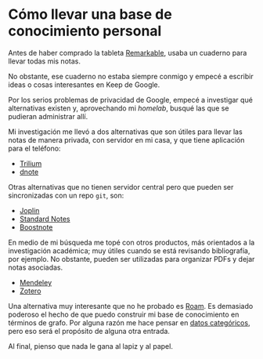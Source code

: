 # Cómo llevar una base de conocimiento personal

Antes de haber comprado la tableta [Remarkable](https://remarkable.com/), usaba un cuaderno para llevar todas mis notas.

No obstante, ese cuaderno no estaba siempre conmigo y empecé a escribir ideas o cosas interesantes en Keep de Google.

Por los serios problemas de privacidad de Google, empecé a investigar qué alternativas existen y, aprovechando mi _homelab_, busqué las que se pudieran administrar allí.

Mi investigación me llevó a dos alternativas que son útiles para llevar las notas de manera privada, con servidor en mi casa, y que tiene aplicación para el teléfono:

- [Trilium](https://github.com/zadam/trilium)
- [dnote](https://dnote.io/)

Otras alternativas que no tienen servidor central pero que pueden ser sincronizadas con un repo `git`, son:

- [Joplin](https://joplin.cozic.net/)
- [Standard Notes](https://standardnotes.org/)
- [Boostnote](https://boostnote.io/)

En medio de mi búsqueda me topé con otros productos, más orientados a la investigación académica; muy útiles cuando se está revisando bibliografía, por ejemplo. No obstante, pueden ser utilizadas para organizar PDFs y dejar notas asociadas.

- [Mendeley](https://www.mendeley.com/)
- [Zotero](https://www.zotero.org)

Una alternativa muy interesante que no he probado es [Roam](https://roamresearch.com/). Es demasiado poderoso el hecho de que puedo construir mi base de conocimiento en términos de grafo. Por alguna razón me hace pensar en [datos categóricos](https://www.categoricaldata.net/), pero eso será el propósito de alguna otra entrada.

Al final, pienso que nada le gana al lapiz y al papel.